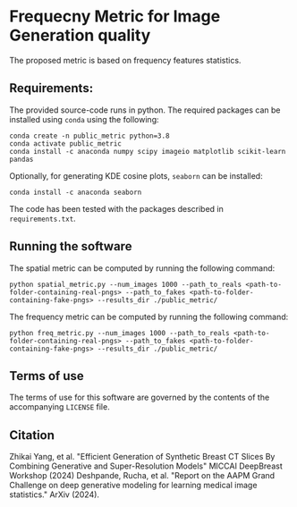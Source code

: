 # Frequecny Metric for Image Generation quality


The proposed metric is based on frequency features statistics. 

## Requirements:
The provided source-code runs in python. The required packages can be installed using `conda` using the following:

```
conda create -n public_metric python=3.8
conda activate public_metric
conda install -c anaconda numpy scipy imageio matplotlib scikit-learn pandas
```

Optionally, for generating KDE cosine plots, `seaborn` can be installed:
```
conda install -c anaconda seaborn
```
The code has been tested with the packages described in `requirements.txt`.

## Running the software
The spatial metric can be computed by running the following command:
```
python spatial_metric.py --num_images 1000 --path_to_reals <path-to-folder-containing-real-pngs> --path_to_fakes <path-to-folder-containing-fake-pngs> --results_dir ./public_metric/
```


The frequency metric can be computed by running the following command:
```
python freq_metric.py --num_images 1000 --path_to_reals <path-to-folder-containing-real-pngs> --path_to_fakes <path-to-folder-containing-fake-pngs> --results_dir ./public_metric/
```




## Terms of use
The terms of use for this software are governed by the contents of the accompanying `LICENSE` file.



## Citation
Zhikai Yang, et al. "Efficient Generation of Synthetic Breast CT Slices By Combining Generative and Super-Resolution Models" MICCAI DeepBreast Workshop (2024)
Deshpande, Rucha, et al. "Report on the AAPM Grand Challenge on deep generative modeling for learning medical image statistics." ArXiv (2024).
